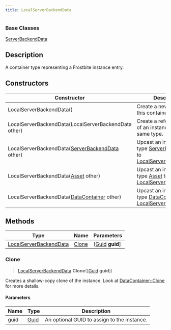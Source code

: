 ```yaml
---
title: LocalServerBackendData
---
```

### Base Classes

[ServerBackendData](/vext/ref/fb/serverbackenddata/)

## Description

A container type representing a Frostbite instance entry.

## Constructors

| Constructor                                                                       | Description                                                                                                                         |
| --------------------------------------------------------------------------------- | ----------------------------------------------------------------------------------------------------------------------------------- |
| LocalServerBackendData()                                                          | Create a new instance of this container type.                                                                                       |
| LocalServerBackendData(LocalServerBackendData other)                              | Create a reference copy of an instance of the same type.                                                                            |
| LocalServerBackendData([ServerBackendData](/vext/ref/fb/serverbackenddata/) other)              | Upcast an instance of type [ServerBackendData](/vext/ref/fb/serverbackenddata/) to [LocalServerBackendData](/vext/ref/fb/localserverbackenddata/).              |
| LocalServerBackendData([Asset](/vext/ref/fb/asset/) other)                                      | Upcast an instance of type [Asset](/vext/ref/fb/asset/) to [LocalServerBackendData](/vext/ref/fb/localserverbackenddata/).                                      |
| LocalServerBackendData([DataContainer](/vext/ref/shared/class/datacontainer) other) | Upcast an instance of type [DataContainer](/vext/ref/shared/class/datacontainer) to [LocalServerBackendData](/vext/ref/fb/localserverbackenddata/). |

## Methods

| Type                                             | Name            | Parameters                                     |
| ------------------------------------------------ | --------------- | ---------------------------------------------- |
| [LocalServerBackendData](/vext/ref/fb/localserverbackenddata/) | [Clone](#clone) | \[[Guid](/vext/ref/shared/class/guid) **guid**\] |

### Clone

> [LocalServerBackendData](/vext/ref/fb/localserverbackenddata/) **Clone**(\[[Guid](/vext/ref/shared/class/guid) **guid**\])

Creates a shallow-copy clone of the instance. Look at [DataContainer::Clone](/vext/ref/shared/class/datacontainer#clone) for more details.

#### Parameters

| Name | Type         | Description                                 |
| ---- | ------------ | ------------------------------------------- |
| guid | [Guid](/vext/ref/shared/class/guid/) | An optional GUID to assign to the instance. |
